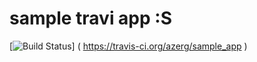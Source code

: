 sample travi app :S
========================

[![Build Status](https://travis-ci.org/azerg/sample_app.png )] ( https://travis-ci.org/azerg/sample_app )
